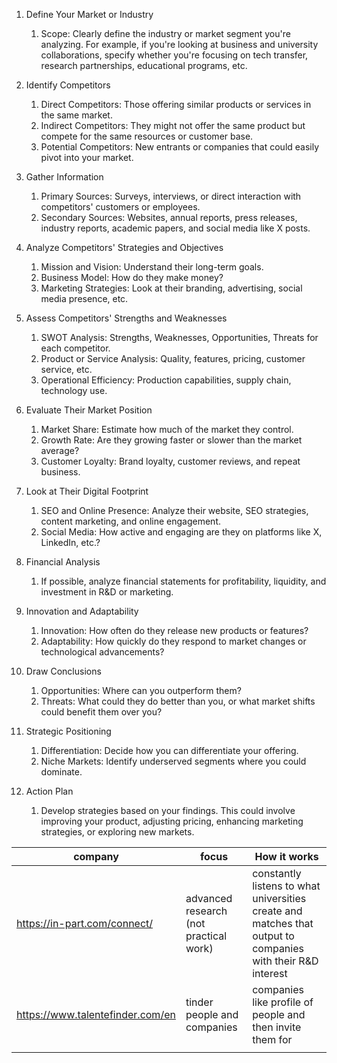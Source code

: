 1. Define Your Market or Industry
	1. Scope: Clearly define the industry or market segment you're analyzing. For example, if you're looking at business and university collaborations, specify whether you're focusing on tech transfer, research partnerships, educational programs, etc.

3. Identify Competitors
	1. Direct Competitors: Those offering similar products or services in the same market.
	2. Indirect Competitors: They might not offer the same product but compete for the same resources or customer base.
	3. Potential Competitors: New entrants or companies that could easily pivot into your market.

4. Gather Information
	1. Primary Sources: Surveys, interviews, or direct interaction with competitors' customers or employees.
	2. Secondary Sources: Websites, annual reports, press releases, industry reports, academic papers, and social media like X posts.

5. Analyze Competitors' Strategies and Objectives
	1. Mission and Vision: Understand their long-term goals.
	2. Business Model: How do they make money?
	3. Marketing Strategies: Look at their branding, advertising, social media presence, etc.

6. Assess Competitors' Strengths and Weaknesses
	1. SWOT Analysis: Strengths, Weaknesses, Opportunities, Threats for each competitor.
	2. Product or Service Analysis: Quality, features, pricing, customer service, etc.
	3. Operational Efficiency: Production capabilities, supply chain, technology use.

7. Evaluate Their Market Position
	1. Market Share: Estimate how much of the market they control.
	2. Growth Rate: Are they growing faster or slower than the market average?
	3. Customer Loyalty: Brand loyalty, customer reviews, and repeat business.

8. Look at Their Digital Footprint
	1. SEO and Online Presence: Analyze their website, SEO strategies, content marketing, and online engagement.
	2. Social Media: How active and engaging are they on platforms like X, LinkedIn, etc.?

9. Financial Analysis
	1. If possible, analyze financial statements for profitability, liquidity, and investment in R&D or marketing.

10. Innovation and Adaptability
	1. Innovation: How often do they release new products or features?
	2. Adaptability: How quickly do they respond to market changes or technological advancements?

11. Draw Conclusions
	1. Opportunities: Where can you outperform them?
	2. Threats: What could they do better than you, or what market shifts could benefit them over you?

12. Strategic Positioning
	1. Differentiation: Decide how you can differentiate your offering.
	2. Niche Markets: Identify underserved segments where you could dominate.

13. Action Plan
	1. Develop strategies based on your findings. This could involve improving your product, adjusting pricing, enhancing marketing strategies, or exploring new markets.



| company                          | focus                                  | How it works                                                                                                |
| -------------------------------- | -------------------------------------- | ----------------------------------------------------------------------------------------------------------- |
| https://in-part.com/connect/     | advanced research (not practical work) | constantly listens to what universities create and matches that output to companies with their R&D interest |
| https://www.talentefinder.com/en | tinder people and companies            | companies like profile of people and then invite them for                                                   |
|                                  |                                        |                                                                                                             |
